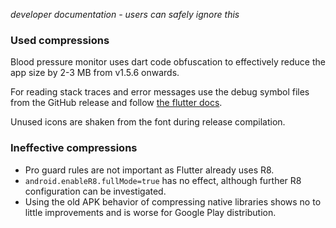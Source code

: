 *developer documentation - users can safely ignore this*

### Used compressions

Blood pressure monitor uses dart code obfuscation to effectively reduce the app size by 2-3 MB from v1.5.6 onwards.

For reading stack traces and error messages use the debug symbol files from the GitHub release and follow [the flutter docs](https://docs.flutter.dev/deployment/obfuscate#read-an-obfuscated-stack-trace).

Unused icons are shaken from the font during release compilation.

### Ineffective compressions

- Pro guard rules are not important as Flutter already uses R8.
- `android.enableR8.fullMode=true` has no effect, although further R8 configuration can be investigated.
- Using the old APK behavior of compressing native libraries shows no to little improvements and is worse for Google Play distribution.